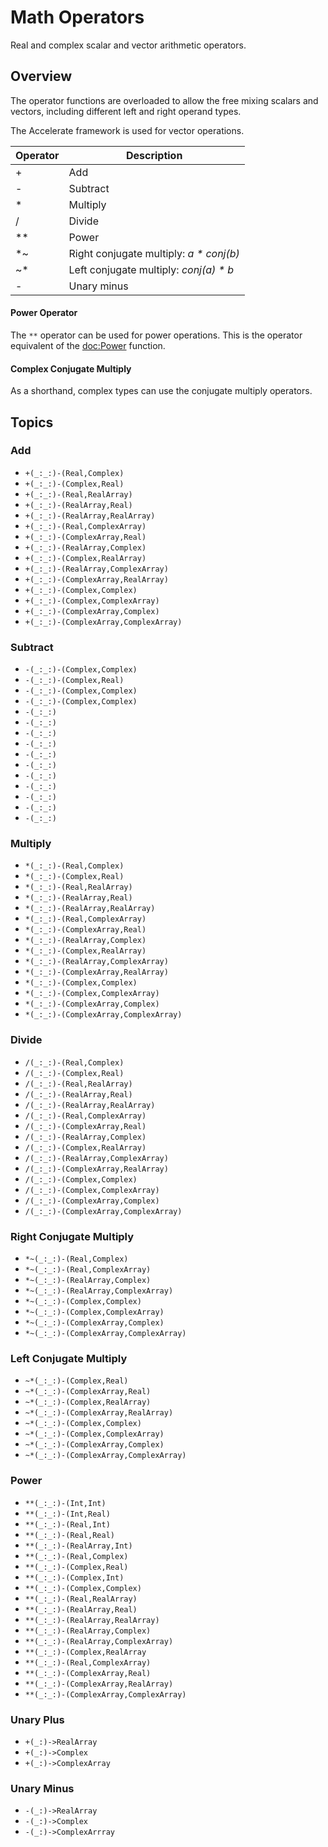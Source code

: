 # Math Operators

Real and complex scalar and vector arithmetic operators.

## Overview

The operator functions are overloaded to allow the free mixing scalars and vectors, including different left and right operand types.

The Accelerate framework is used for vector operations.

|Operator|Description|
|---|---|
|+| Add|
|-| Subtract|
|\*| Multiply|
|/| Divide|
|\*\*| Power|
|\*~|Right conjugate multiply: *a \* conj(b)*|
|~\*|Left conjugate multiply: *conj(a) \* b*|
| - |Unary minus|

#### Power Operator
The `**` operator can be used for power operations. This is the operator equivalent of the <doc:Power> function.

#### Complex Conjugate Multiply

As a shorthand, complex types can use the conjugate multiply operators.

## Topics

### Add

- ``+(_:_:)-(Real,Complex)``
- ``+(_:_:)-(Complex,Real)``
- ``+(_:_:)-(Real,RealArray)``
- ``+(_:_:)-(RealArray,Real)``
- ``+(_:_:)-(RealArray,RealArray)``
- ``+(_:_:)-(Real,ComplexArray)``
- ``+(_:_:)-(ComplexArray,Real)``
- ``+(_:_:)-(RealArray,Complex)``
- ``+(_:_:)-(Complex,RealArray)``
- ``+(_:_:)-(RealArray,ComplexArray)``
- ``+(_:_:)-(ComplexArray,RealArray)``
- ``+(_:_:)-(Complex,Complex)``
- ``+(_:_:)-(Complex,ComplexArray)``
- ``+(_:_:)-(ComplexArray,Complex)``
- ``+(_:_:)-(ComplexArray,ComplexArray)``


### Subtract

- ``-(_:_:)-(Complex,Complex)``
- ``-(_:_:)-(Complex,Real)``
- ``-(_:_:)-(Complex,Complex)``
- ``-(_:_:)-(Complex,Complex)``
- ``-(_:_:)``
- ``-(_:_:)``
- ``-(_:_:)``
- ``-(_:_:)``
- ``-(_:_:)``
- ``-(_:_:)``
- ``-(_:_:)``
- ``-(_:_:)``
- ``-(_:_:)``
- ``-(_:_:)``
- ``-(_:_:)``

### Multiply

- ``*(_:_:)-(Real,Complex)``
- ``*(_:_:)-(Complex,Real)``
- ``*(_:_:)-(Real,RealArray)``
- ``*(_:_:)-(RealArray,Real)``
- ``*(_:_:)-(RealArray,RealArray)``
- ``*(_:_:)-(Real,ComplexArray)``
- ``*(_:_:)-(ComplexArray,Real)``
- ``*(_:_:)-(RealArray,Complex)``
- ``*(_:_:)-(Complex,RealArray)``
- ``*(_:_:)-(RealArray,ComplexArray)``
- ``*(_:_:)-(ComplexArray,RealArray)``
- ``*(_:_:)-(Complex,Complex)``
- ``*(_:_:)-(Complex,ComplexArray)``
- ``*(_:_:)-(ComplexArray,Complex)``
- ``*(_:_:)-(ComplexArray,ComplexArray)``

### Divide

- ``/(_:_:)-(Real,Complex)``
- ``/(_:_:)-(Complex,Real)``
- ``/(_:_:)-(Real,RealArray)``
- ``/(_:_:)-(RealArray,Real)``
- ``/(_:_:)-(RealArray,RealArray)``
- ``/(_:_:)-(Real,ComplexArray)``
- ``/(_:_:)-(ComplexArray,Real)``
- ``/(_:_:)-(RealArray,Complex)``
- ``/(_:_:)-(Complex,RealArray)``
- ``/(_:_:)-(RealArray,ComplexArray)``
- ``/(_:_:)-(ComplexArray,RealArray)``
- ``/(_:_:)-(Complex,Complex)``
- ``/(_:_:)-(Complex,ComplexArray)``
- ``/(_:_:)-(ComplexArray,Complex)``
- ``/(_:_:)-(ComplexArray,ComplexArray)``


### Right Conjugate Multiply

- ``*~(_:_:)-(Real,Complex)``
- ``*~(_:_:)-(Real,ComplexArray)``
- ``*~(_:_:)-(RealArray,Complex)``
- ``*~(_:_:)-(RealArray,ComplexArray)``
- ``*~(_:_:)-(Complex,Complex)``
- ``*~(_:_:)-(Complex,ComplexArray)``
- ``*~(_:_:)-(ComplexArray,Complex)``
- ``*~(_:_:)-(ComplexArray,ComplexArray)``

### Left Conjugate Multiply
- ``~*(_:_:)-(Complex,Real)``
- ``~*(_:_:)-(ComplexArray,Real)``
- ``~*(_:_:)-(Complex,RealArray)``
- ``~*(_:_:)-(ComplexArray,RealArray)``
- ``~*(_:_:)-(Complex,Complex)``
- ``~*(_:_:)-(Complex,ComplexArray)``
- ``~*(_:_:)-(ComplexArray,Complex)``
- ``~*(_:_:)-(ComplexArray,ComplexArray)``

### Power
- ``**(_:_:)-(Int,Int)``
- ``**(_:_:)-(Int,Real)``
- ``**(_:_:)-(Real,Int)``
- ``**(_:_:)-(Real,Real)``
- ``**(_:_:)-(RealArray,Int)``
- ``**(_:_:)-(Real,Complex)``
- ``**(_:_:)-(Complex,Real)``
- ``**(_:_:)-(Complex,Int)``
- ``**(_:_:)-(Complex,Complex)``
- ``**(_:_:)-(Real,RealArray)``
- ``**(_:_:)-(RealArray,Real)``
- ``**(_:_:)-(RealArray,RealArray)``
- ``**(_:_:)-(RealArray,Complex)``
- ``**(_:_:)-(RealArray,ComplexArray)``
- ``**(_:_:)-(Complex,RealArray``
- ``**(_:_:)-(Real,ComplexArray)``
- ``**(_:_:)-(ComplexArray,Real)``
- ``**(_:_:)-(ComplexArray,RealArray)``
- ``**(_:_:)-(ComplexArray,ComplexArray)``

### Unary Plus

- ``+(_:)->RealArray``
- ``+(_:)->Complex``
- ``+(_:)->ComplexArray``

### Unary Minus

- ``-(_:)->RealArray``
- ``-(_:)->Complex``
- ``-(_:)->ComplexArrray``
